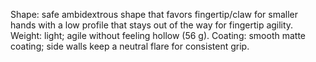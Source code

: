Shape: safe ambidextrous shape that favors fingertip/claw for smaller hands with a low profile that stays out of the way for fingertip agility.
Weight: light; agile without feeling hollow (56 g).
Coating: smooth matte coating; side walls keep a neutral flare for consistent grip.
